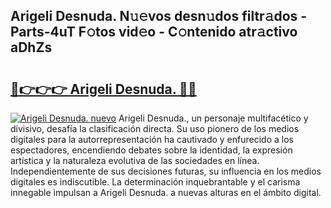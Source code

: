 ## Arigeli Desnuda. N𝚞𝚎vos desn𝚞dos filtr𝚊dos - Parts-4uT F𝚘tos vid𝚎o - C𝚘ntenido atr𝚊ctivo aDhZs

# <h2><a href="http://mb1jno.tromn.icu/?c=Arigeli+Desnuda.">🔗👉👉👉 Arigeli Desnuda. 🔗🔗</a></h2>

[![Arigeli Desnuda. nuevo](https://i.imgur.com/pEAQMta.gif)](http://mb1jno.tromn.icu/?c=Arigeli+Desnuda.)
Arigeli Desnuda., un personaje multifacético y divisivo, desafía la clasificación directa. Su uso pionero de los medios digitales para la autorrepresentación ha cautivado y enfurecido a los espectadores, encendiendo debates sobre la identidad, la expresión artística y la naturaleza evolutiva de las sociedades en línea. Independientemente de sus decisiones futuras, su influencia en los medios digitales es indiscutible. La determinación inquebrantable y el carisma innegable impulsan a Arigeli Desnuda. a nuevas alturas en el ámbito digital.
